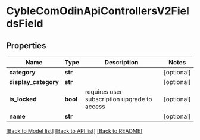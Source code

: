 # CybleComOdinApiControllersV2FieldsField

## Properties
Name | Type | Description | Notes
------------ | ------------- | ------------- | -------------
**category** | **str** |  | [optional] 
**display_category** | **str** |  | [optional] 
**is_locked** | **bool** | requires user subscription upgrade to access | [optional] 
**name** | **str** |  | [optional] 

[[Back to Model list]](../README.md#documentation-for-models) [[Back to API list]](../README.md#documentation-for-api-endpoints) [[Back to README]](../README.md)

